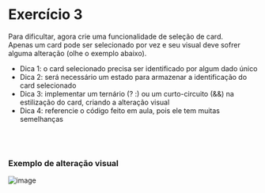 # Exercício 3

Para dificultar, agora crie uma funcionalidade de seleção de card.<br>
Apenas um card pode ser selecionado por vez e seu visual deve sofrer alguma alteração (olhe o exemplo abaixo).<br>
- Dica 1: o card selecionado precisa ser identificado por algum dado único
- Dica 2: será necessário um estado para armazenar a identificação do card selecionado
- Dica 3: implementar um ternário (? :) ou um curto-circuito (&&) na estilização do card, criando a alteração visual
- Dica 4: referencie o código feito em aula, pois ele tem muitas semelhanças
<br>
<br>

### Exemplo de alteração visual
![image](https://user-images.githubusercontent.com/29845719/204090253-0c268736-07ed-41ba-a837-c118a202e674.png)


